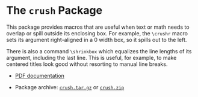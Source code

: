 # The `crush` Package

This package provides macros that are useful when text or math needs to
overlap or spill outside its enclosing box. For example, the `\crushr`
macro sets its argument right-aligned in a 0 width box, so it spills out
to the left.

There is also a command `\shrinkbox` which equalizes the line lengths of
its argument, including the last line. This is useful, for example, to
make centered titles look good without resorting to manual line breaks.

  - [PDF documentation](crush.pdf)

  - Package archive: [`crush.tar.gz`](crush.tar.gz) or
    [`crush.zip`](crush.zip)
